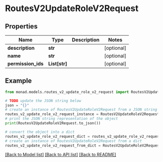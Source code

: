 # RoutesV2UpdateRoleV2Request


## Properties

Name | Type | Description | Notes
------------ | ------------- | ------------- | -------------
**description** | **str** |  | [optional] 
**name** | **str** |  | [optional] 
**permission_ids** | **List[str]** |  | [optional] 

## Example

```python
from monad.models.routes_v2_update_role_v2_request import RoutesV2UpdateRoleV2Request

# TODO update the JSON string below
json = "{}"
# create an instance of RoutesV2UpdateRoleV2Request from a JSON string
routes_v2_update_role_v2_request_instance = RoutesV2UpdateRoleV2Request.from_json(json)
# print the JSON string representation of the object
print(RoutesV2UpdateRoleV2Request.to_json())

# convert the object into a dict
routes_v2_update_role_v2_request_dict = routes_v2_update_role_v2_request_instance.to_dict()
# create an instance of RoutesV2UpdateRoleV2Request from a dict
routes_v2_update_role_v2_request_from_dict = RoutesV2UpdateRoleV2Request.from_dict(routes_v2_update_role_v2_request_dict)
```
[[Back to Model list]](../README.md#documentation-for-models) [[Back to API list]](../README.md#documentation-for-api-endpoints) [[Back to README]](../README.md)


